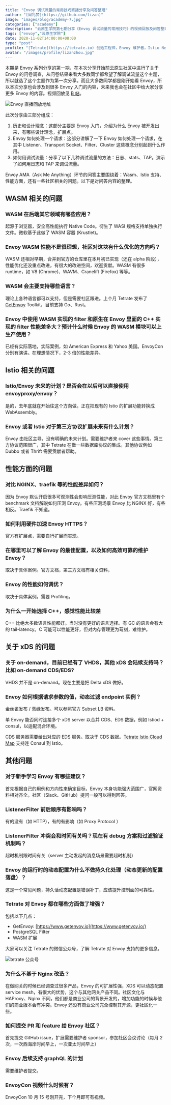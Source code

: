 ```yaml
---
title: "Envoy 调试流量的常用技巧直播分享及问答整理"
author: "[周礼赞](https://github.com/lizan)"
image: "images/blog/academy-7.jpg"
categories: ["academy"]
description: "云原生学院第七期分享《Envoy 调试流量的常用技巧》的视频回放及问答整理。"
tags: ["envoy","云原生学院"]
date: 2020-11-02T14:00:00+08:00
type: "post"
profile: "[Tetrate](https://tetrate.io) 创始工程师，Envoy 维护者，Istio Networking/Security WG Lead。"
avatar: "/images/profile/lizanzhou.jpg"
---
```


本期是 Envoy 系列分享的第一期，在本次分享开始前云原生社区中进行了关于 Envoy 的问卷调查，从问卷结果来看大多数同学都希望了解调试流量这个主题，所以就选了这个主题作为第一次分享。而且大多数同学都是刚开始看 Envoy，所以本次分享也会涉及到很多 Envoy 入门的内容，未来我也会在社区中给大家分享更多 Envoy 的内容。视频回放见 [B 站](https://www.bilibili.com/video/BV1Qa411A7hF)。

![Envoy 直播回放地址](0081Kckwly1gkd7z7bv71j30b40e43zi.jpg)

此次分享由三部分组成：

1. 历史和设计理念：这部分主要是 Envoy 入门，介绍为什么 Envoy 被开发出来，有哪些设计理念，扩展点。
2. Envoy 如何处理一个请求：这部分讲解了一下 Envoy 如何处理一个请求，在其中 Listener、Transport Socket、Filter、Cluster 这些概念分别起到什么作用。
3. 如何用调试流量：分享了以下几种调试流量的方法：日志、stats、TAP。演示了如何用日志和 TAP 来调试流量。

Envoy AMA（Ask Me Anything）环节的问答主要围绕着：Wasm、Istio 支持、性能方面，还有一些社区相关的问题。以下是对问答内容的整理。

## WASM 相关的问题

### WASM 在后端其它领域有哪些应用？

起源于浏览器，安全高性能执行 Native Code。衍生了 WASI 规格支持单独执行文件。微软基于此做了 WASM 容器 (Krustlet)。

### Envoy WASM 性能不是很理想，社区对这块有什么优化的方向吗？

WASM 还相对早期，合并到官方的仓库里在本月初已实现（还在 alpha 阶段），性能优化还没重点改进，有很大的改进空间，欢迎贡献。WASM 有很多 runtime，如 V8 (Chrome)、WAVM、Cranelift (Firefox) 等等。

### WASM 会主要支持哪些语言？

理论上各种语言都可以支持，但是需要社区跟进。上个月 Tetrate 发布了 [GetEnvoy](https://www.getenvoy.io) Toolkit，目前支持 Go、Rust。

### Envoy 中使用 WASM 实现的 filter 和原生在 Envoy 里面的 C++ 实现的 filter 性能差多大？预计什么时候 Envoy 的 WASM 模块可以上生产使用？

已经有实际落地，实际案例，如 American Express 和 Yahoo 美国。EnvoyCon 分别有演讲。在理想情况下，2-3 倍的性能差异。

## Istio 相关的问题

### Istio/Envoy 未来的计划？是否会在以后可以直接使用 envoyproxy/envoy？

是的，去年底就在开始往这个方向做。正在把现有的 Istio 的扩展功能转换成 WebAssembly。

### Envoy 或者 Istio 对于第三方协议扩展未来有什么计划？

Envoy 由社区主导，没有明确的未来计划。需要维护者来 cover 这些事情。第三方协议范围很广，其中 Tetrate 在做一些数据库协议的集成。其他协议例如 Dubbo 或者 Thrift 需要贡献者帮助。

## 性能方面的问题

### 对比 NGINX、traefik 等的性能差异如何？

因为 Envoy 默认开启很多可观测性会影响压测性能，对此 Envoy 官方文档里有个 benchmark 文档解说如何压测 Envoy。有些压测场景 Envoy 比 NGINX 好，有些相反。Traefik 不知道。

### 如何利用硬件加速 Envoy HTTPS？

官方有扩展点，需要自行扩展而实现。

### 在哪里可以了解 Envoy 的最佳配置，以及如何高效可靠的维护 Envoy？

取决于具体案例。官方文档，第三方文档有相关资料，

### Envoy 的性能如何调优？

取决于具体案例。需要 Profiling。

### 为什么一开始选择 C++，感觉性能比较差

C++ 比绝大多数语言性能都好。当时没有更好的语言选择。有 GC 的语言会有大的 tail-latency。C 可能可以性能更好，但对内存管理更为苛刻，难维护。

## 关于 xDS 的问题

### 关于 on-demand，目前已经有了 VHDS，其他 xDS 会陆续支持吗？ 比如 on-demand CDS/EDS?

VHDS 并不是 on-demand。现在主要是把 Delta xDS 做好。

### Envoy 如何根据请求参数的值，动态过滤 endpoint 实例？

金丝雀发布 / 蓝绿发布。可以参照官方 Subset LB 资料。

单 Envoy 能否同时连接多个 xDS server 以合并 CDS、EDS 数据，例如 Istiod + consul，以适配混合环境。

CDS 服务器需要给出对应的 EDS 服务。取决于 CDS 数据。[Tetrate Istio Cloud Map](https://github.com/tetratelabs/istio-cloud-map) 支持连 Consul 到 Istio。

## 其他问题

### 对于新手学习 Envoy 有哪些建议？

首先根据自己的用例和方向性来确定目标，Envoy 本身功能强大范围广，官网资料相对齐全。社区（Slack、GitHub）提问一般可以得到回答。

### ListenerFilter 前后顺序有影响吗？

有的没有（如 HTTP），有的有影响（如 Proxy Protocol ）

### ListenerFilter 冲突会和时间有关吗？现在有 debug 方案和过滤验证机制吗？

超时机制跟时间有关（server 主动发起的消息场景需要超时机制）

### Envoy 的运行时的动态配置为什么不做持久化处理（动态更新的配置落盘）？

这是一个常见问题，持久话动态配置是错误补丁，应该提升控制面的可靠性。

### Tetrate 对 Envoy 都在哪些方面做了增强？

包括以下几点：

- GetEnvoy: [https://www.getenvoy.io](https://www.getenvoy.io/)
- PostgreSQL Filter
- WASM 扩展

大家可以关注 Tetrate 的微信公众号，了解 Tetrate 对 Envoy 支持的更多信息。

![tetrate 公众号](0081Kckwly1gkce34sy73j303k03k3yf.jpg)

### 为什么不基于 Nginx 改造？

在做网关的时候已经调查过很多产品，Envoy 的可扩展性强，XDS 可以动态配置 service mesh，有很大的优势，这个与其他网关产品不同。社区文化与 HAProxy、Nginx 不同，他们都是商业公司的背景开发的，增加功能的时候与他们的商业版本会有冲突。Envoy 还没有商业公司完全控制其开源，更社区化一些。

### 如何提交 PR 和 feature 给 Envoy 社区？

首先提交 GitHub issue，扩展需要维护者 sponsor，参加社区会议讨论（每月 2 次，一次西海岸时间早上，一次亚太时间早上）

### Envoy 后续支持 graphQL 的计划

需要维护者提交。

### EnvoyCon 视频什么时候有？

EnvoyCon 10 月 15 号刚开完，下个月即可有视频。